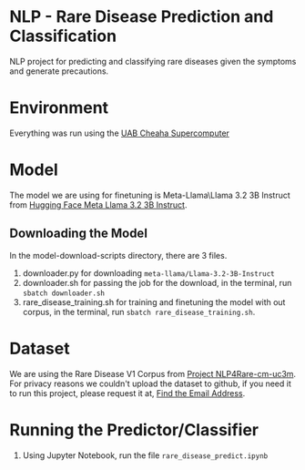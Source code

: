 # NLP - Rare Disease Prediction and Classification
NLP project for predicting and classifying rare diseases given the symptoms and generate precautions.

# Environment
Everything was run using the [UAB Cheaha Supercomputer](https://rc.uab.edu/pun/sys/dashboard/)

# Model
The model we are using for finetuning is Meta-Llama\Llama 3.2 3B Instruct from [Hugging Face Meta Llama 3.2 3B Instruct](https://huggingface.co/meta-llama/Llama-3.2-3B-Instruct).

## Downloading the Model
In the model-download-scripts directory, there are 3 files.

1. downloader.py for downloading `meta-llama/Llama-3.2-3B-Instruct`
2. downloader.sh for passing the job for the download, in the terminal, run `sbatch downloader.sh`
3. rare_disease_training.sh for training and finetuning the model with out corpus, in the terminal, run `sbatch rare_disease_training.sh`.

# Dataset
We are using the Rare Disease V1 Corpus from [Project NLP4Rare-cm-uc3m](https://github.com/cadovid/nlp4rare). For privacy reasons we couldn't upload the dataset to github, if you need it to run this project, please request it at, [Find the Email Address](https://github.com/isegura/NLP4RARE-CM-UC3M). 

# Running the Predictor/Classifier

1. Using Jupyter Notebook, run the file `rare_disease_predict.ipynb`
